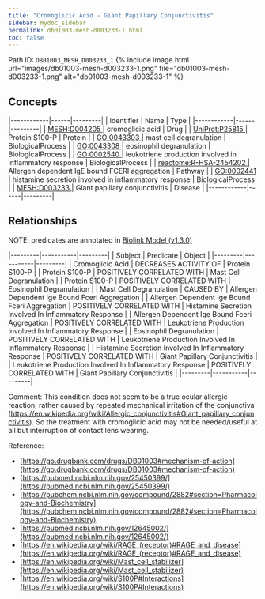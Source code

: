 ```yaml
---
title: "Cromoglicic Acid - Giant Papillary Conjunctivitis"
sidebar: mydoc_sidebar
permalink: db01003-mesh-d003233-1.html
toc: false 
---
```



Path ID: `DB01003_MESH_D003233_1`
{% include image.html url="images/db01003-mesh-d003233-1.png" file="db01003-mesh-d003233-1.png" alt="db01003-mesh-d003233-1" %}

## Concepts

|------------|------|---------|
| Identifier | Name | Type    |
|------------|------|---------|
| <a href="https://identifiers.org/MESH:D004205">MESH:D004205 </a> | cromoglicic acid | Drug |
| <a href="https://identifiers.org/UniProt:P25815">UniProt:P25815 </a> | Protein S100-P | Protein |
| <a href="https://identifiers.org/GO:0043303">GO:0043303 </a> | mast cell degranulation | BiologicalProcess |
| <a href="https://identifiers.org/GO:0043308">GO:0043308 </a> | eosinophil degranulation | BiologicalProcess |
| <a href="https://identifiers.org/GO:0002540">GO:0002540 </a> | leukotriene production involved in inflammatory response | BiologicalProcess |
| <a href="https://identifiers.org/reactome:R-HSA-2454202">reactome:R-HSA-2454202 </a> | Allergen dependent IgE bound FCERI aggregation | Pathway |
| <a href="https://identifiers.org/GO:0002441">GO:0002441 </a> | histamine secretion involved in inflammatory response | BiologicalProcess |
| <a href="https://identifiers.org/MESH:D003233">MESH:D003233 </a> | Giant papillary conjunctivitis | Disease |
|------------|------|---------|

## Relationships


NOTE: predicates are annotated in <a href="https://github.com/biolink/biolink-model/releases/tag/v1.3.0">Biolink Model (v1.3.0)</a>

|---------|-----------|---------|
| Subject | Predicate | Object  |
|---------|-----------|---------|
| Cromoglicic Acid | DECREASES ACTIVITY OF | Protein S100-P |
| Protein S100-P | POSITIVELY CORRELATED WITH | Mast Cell Degranulation |
| Protein S100-P | POSITIVELY CORRELATED WITH | Eosinophil Degranulation |
| Mast Cell Degranulation | CAUSED BY | Allergen Dependent Ige Bound Fceri Aggregation |
| Allergen Dependent Ige Bound Fceri Aggregation | POSITIVELY CORRELATED WITH | Histamine Secretion Involved In Inflammatory Response |
| Allergen Dependent Ige Bound Fceri Aggregation | POSITIVELY CORRELATED WITH | Leukotriene Production Involved In Inflammatory Response |
| Eosinophil Degranulation | POSITIVELY CORRELATED WITH | Leukotriene Production Involved In Inflammatory Response |
| Histamine Secretion Involved In Inflammatory Response | POSITIVELY CORRELATED WITH | Giant Papillary Conjunctivitis |
| Leukotriene Production Involved In Inflammatory Response | POSITIVELY CORRELATED WITH | Giant Papillary Conjunctivitis |
|---------|-----------|---------|

Comment: This condition does not seem to be a true ocular allergic reaction, rather caused by repeated mechanical irritation of the conjunctiva (https://en.wikipedia.org/wiki/Allergic_conjunctivitis#Giant_papillary_conjunctivitis). So the treatment with cromoglicic acid may not be needed/useful at all but interruption of contact lens wearing.

Reference: 
  - [https://go.drugbank.com/drugs/DB01003#mechanism-of-action](https://go.drugbank.com/drugs/DB01003#mechanism-of-action)
  - [https://pubmed.ncbi.nlm.nih.gov/25450399/](https://pubmed.ncbi.nlm.nih.gov/25450399/)
  - [https://pubchem.ncbi.nlm.nih.gov/compound/2882#section=Pharmacology-and-Biochemistry](https://pubchem.ncbi.nlm.nih.gov/compound/2882#section=Pharmacology-and-Biochemistry)
  - [https://pubmed.ncbi.nlm.nih.gov/12645002/](https://pubmed.ncbi.nlm.nih.gov/12645002/)
  - [https://en.wikipedia.org/wiki/RAGE_(receptor)#RAGE_and_disease](https://en.wikipedia.org/wiki/RAGE_(receptor)#RAGE_and_disease)
  - [https://en.wikipedia.org/wiki/Mast_cell_stabilizer](https://en.wikipedia.org/wiki/Mast_cell_stabilizer)
  - [https://en.wikipedia.org/wiki/S100P#Interactions](https://en.wikipedia.org/wiki/S100P#Interactions)
